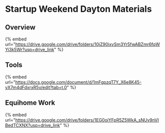 # Startup Weekend Dayton Materials

## Overview

{% embed url="https://drive.google.com/drive/folders/10jZ90ixvSm3Yr5fwABZmr6fqWYi3k5Wr?usp=drive_link" %}

## Tools

{% embed url="https://docs.google.com/document/d/1mFgpzqT7Y_X6e8K45-vX7m4dFdxrxR5v/edit?tab=t.0" %}

## Equihome Work

{% embed url="https://drive.google.com/drive/folders/1EG0oiYFpR5Z5WkA_sNUv9nVIBedTCXNX?usp=drive_link" %}
